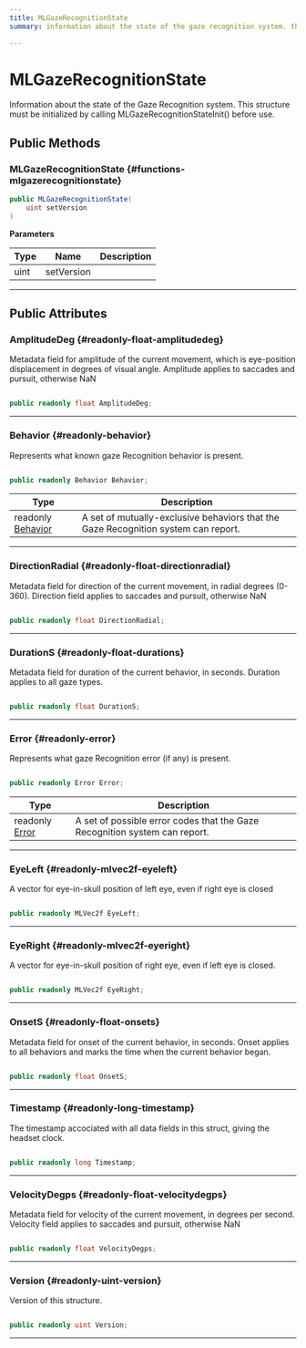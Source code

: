 ```yaml
---
title: MLGazeRecognitionState
summary: information about the state of the gaze recognition system. this structure must be initialized by calling mlgazerecognitionstateinit before use. 

---
```


# MLGazeRecognitionState




Information about the state of the Gaze Recognition system. This structure must be initialized by calling MLGazeRecognitionStateInit() before use.   





## Public Methods

###  MLGazeRecognitionState {#functions-mlgazerecognitionstate}

```csharp
public MLGazeRecognitionState(
    uint setVersion
)
```


**Parameters**

| Type | Name  | Description  | 
|--|--|--|
| uint |setVersion||






-----------

## Public Attributes

### AmplitudeDeg {#readonly-float-amplitudedeg}

Metadata field for amplitude of the current movement, which is eye-position displacement in degrees of visual angle. Amplitude applies to saccades and pursuit, otherwise NaN 

```csharp

public readonly float AmplitudeDeg;

```






-----------

### Behavior {#readonly-behavior}

Represents what known gaze Recognition behavior is present. 

```csharp

public readonly Behavior Behavior;

```

| Type | Description  | 
|--|--|
| readonly [Behavior](/versioned_docs/version-03-Jan-2023/unity-api/api/UnityEngine.XR.MagicLeap/MLGazeRecognition/UnityEngine.XR.MagicLeap.MLGazeRecognition.md#enums-behavior) | A set of mutually-exclusive behaviors that the Gaze Recognition system can report.  |





-----------

### DirectionRadial {#readonly-float-directionradial}

Metadata field for direction of the current movement, in radial degrees (0-360). Direction field applies to saccades and pursuit, otherwise NaN 

```csharp

public readonly float DirectionRadial;

```






-----------

### DurationS {#readonly-float-durations}

Metadata field for duration of the current behavior, in seconds. Duration applies to all gaze types. 

```csharp

public readonly float DurationS;

```






-----------

### Error {#readonly-error}

Represents what gaze Recognition error (if any) is present. 

```csharp

public readonly Error Error;

```

| Type | Description  | 
|--|--|
| readonly [Error](/versioned_docs/version-03-Jan-2023/unity-api/api/UnityEngine.XR.MagicLeap/MLGazeRecognition/UnityEngine.XR.MagicLeap.MLGazeRecognition.md#enums-error) | A set of possible error codes that the Gaze Recognition system can report.  |





-----------

### EyeLeft {#readonly-mlvec2f-eyeleft}

A vector for eye-in-skull position of left eye, even if right eye is closed 

```csharp

public readonly MLVec2f EyeLeft;

```






-----------

### EyeRight {#readonly-mlvec2f-eyeright}

A vector for eye-in-skull position of right eye, even if left eye is closed. 

```csharp

public readonly MLVec2f EyeRight;

```






-----------

### OnsetS {#readonly-float-onsets}

Metadata field for onset of the current behavior, in seconds. Onset applies to all behaviors and marks the time when the current behavior began. 

```csharp

public readonly float OnsetS;

```






-----------

### Timestamp {#readonly-long-timestamp}

The timestamp accociated with all data fields in this struct, giving the headset clock. 

```csharp

public readonly long Timestamp;

```






-----------

### VelocityDegps {#readonly-float-velocitydegps}

Metadata field for velocity of the current movement, in degrees per second. Velocity field applies to saccades and pursuit, otherwise NaN 

```csharp

public readonly float VelocityDegps;

```






-----------

### Version {#readonly-uint-version}

Version of this structure. 

```csharp

public readonly uint Version;

```






-----------

